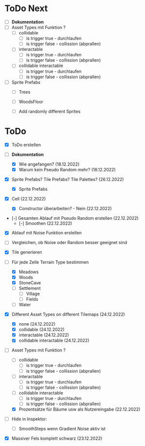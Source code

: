 ﻿# ToDo Next

- [ ] **Dokumentation**
- [ ] Asset Types mit Funktion ?
  - [ ] collidable
    - [ ] is trigger true - durchlaufen
    - [ ] is trigger false - collission (abprallen)
  - [ ] interactable
    - [ ] is trigger true - durchlaufen
    - [ ] is trigger false - collission (abprallen)
  - [ ] collidable interactable
    - [ ] is trigger true - durchlaufen
    - [ ] is trigger false - collission (abprallen)
- [ ] Sprite Prefabs
  - [ ] Trees
  - [ ] WoodsFloor
  - [ ] Add randomly different Sprites


# ToDo

- [x] ToDo erstellen

- [ ] **Dokumentation**
  - [x] Wie angefangen? (18.12.2022)
  - [x] Warum kein Pseudo Random mehr? (18.12.2022)

- [x] Sprite Prefabs? Tile Prefabs? Tile Palettes? (26.12.2022)
  - [x] Sprite Prefabs

- [x] Cell (22.12.2022)
  - [x] Constructor überarbeiten? - Nein (22.12.2022)

- [-] Gesamten Ablauf mit Pseudo Random erstellen (22.12.2022)
  - [-] Smoothen (22.12.2022)
- [x] Ablauf mit Noise Funktion erstellen
- [ ] Vergleichen, ob Noise oder Random besser geeignet sind

- [x] Tile generieren

- [ ] Für jede Zelle Terrain Type bestimmen
  - [x] Meadows
  - [x] Woods
  - [x] StoneCave
  - [ ] Settlement
    - [ ] Village
    - [ ] Fields
  - [ ] Water
- [x] Different Asset Types on different Tilemaps (24.12.2022)
  - [x] none (24.12.2022)
  - [x] collidable (24.12.2022)
  - [x] interactable (24.12.2022)
  - [x] collidable interactable (24.12.2022)
- [ ] Asset Types mit Funktion ?
  - [ ] collidable
    - [ ] is trigger true - durchlaufen
    - [ ] is trigger false - collission (abprallen)
  - [ ] interactable
    - [ ] is trigger true - durchlaufen
    - [ ] is trigger false - collission (abprallen)
  - [ ] collidable interactable
    - [ ] is trigger true - durchlaufen
    - [ ] is trigger false - collission (abprallen)
  - [x] Prozentsätze für Bäume usw als Nutzereingabe  (22.12.2022)
- [ ] Hide in Inspektor:
  - [ ] SmoothSteps wenn Gradient Noise aktiv ist

- [x] Massiver Fels komplett schwarz (23.12.2022)
